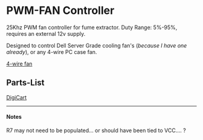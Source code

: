 # PWM-FAN Controller

25Khz PWM fan controller for fume extractor. Duty Range: 5%-95%, requires an external 12v supply.

Designed to control Dell Server Grade cooling fan's (*because I have one already*), or any 4-wire PC case fan.

[4-wire fan](https://www.digikey.com/short/5pwf955c)

## Parts-List
[DigiCart](https://www.digikey.com/short/1bbnzr3q)

___

#### Notes

R7 may not need to be populated... or should have been tied to VCC.... ?